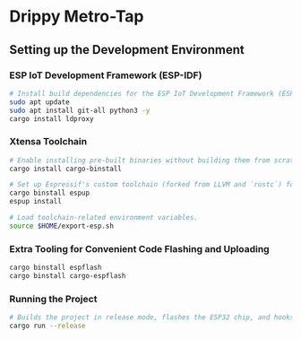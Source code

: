 # Drippy Metro-Tap

## Setting up the Development Environment

### ESP IoT Development Framework (ESP-IDF)

```bash
# Install build dependencies for the ESP IoT Development Framework (ESP-IDF).
sudo apt update
sudo apt install git-all python3 -y
cargo install ldproxy
```

### Xtensa Toolchain

```bash
# Enable installing pre-built binaries without building them from scratch with `cargo install`.
cargo install cargo-binstall

# Set up Espressif's custom toolchain (forked from LLVM and `rustc`) for Xtensa architecture support.
cargo binstall espup
espup install

# Load toolchain-related environment variables.
source $HOME/export-esp.sh
```

### Extra Tooling for Convenient Code Flashing and Uploading

```bash
cargo binstall espflash
cargo binstall cargo-espflash
```

### Running the Project

```bash
# Builds the project in release mode, flashes the ESP32 chip, and hooks into the serial monitor.
cargo run --release
```
